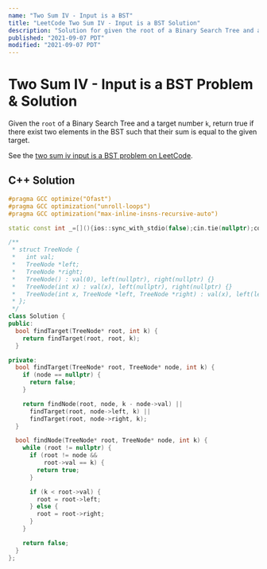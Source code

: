 ```yaml
---
name: "Two Sum IV - Input is a BST"
title: "LeetCode Two Sum IV - Input is a BST Solution"
description: "Solution for given the root of a Binary Search Tree and a target number k, return true if there exist two elements in the BST such that their sum is equal to the given target."
published: "2021-09-07 PDT"
modified: "2021-09-07 PDT"
---
```


# Two Sum IV - Input is a BST Problem & Solution

Given the `root` of a Binary Search Tree and a target number `k`, return true if there exist two elements in the BST such that their sum is equal to the given target.

See the [two sum iv input is a BST problem on LeetCode](https://leetcode.com/problems/two-sum-iv-input-is-a-bst).

## C++ Solution

```cpp
#pragma GCC optimize("Ofast")
#pragma GCC optimization("unroll-loops")
#pragma GCC optimization("max-inline-insns-recursive-auto")

static const int _=[](){ios::sync_with_stdio(false);cin.tie(nullptr);cout.tie(nullptr);return 0;}();

/**
 * struct TreeNode {
 *   int val;
 *   TreeNode *left;
 *   TreeNode *right;
 *   TreeNode() : val(0), left(nullptr), right(nullptr) {}
 *   TreeNode(int x) : val(x), left(nullptr), right(nullptr) {}
 *   TreeNode(int x, TreeNode *left, TreeNode *right) : val(x), left(left), right(right) {}
 * };
 */
class Solution {
public:
  bool findTarget(TreeNode* root, int k) {
    return findTarget(root, root, k);
  }

private:
  bool findTarget(TreeNode* root, TreeNode* node, int k) {
    if (node == nullptr) {
      return false;
    }

    return findNode(root, node, k - node->val) ||
      findTarget(root, node->left, k) ||
      findTarget(root, node->right, k);
  }

  bool findNode(TreeNode* root, TreeNode* node, int k) {
    while (root != nullptr) {
      if (root != node &&
          root->val == k) {
        return true;
      }

      if (k < root->val) {
        root = root->left;
      } else {
        root = root->right;
      }
    }

    return false;
  }
};
```
